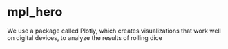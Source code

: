 # mpl_hero
We use a package called Plotly, which creates visualizations that work well on digital devices, to analyze the results of rolling dice
